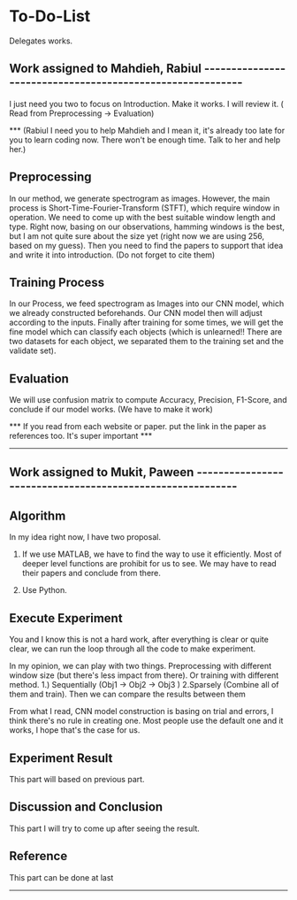 # To-Do-List

Delegates works.

## Work assigned to Mahdieh, Rabiul ----------------------------------------------------------

I just need you two to focus on Introduction. Make it works. I will review it. ( Read from Preprocessing -> Evaluation)

*** (Rabiul I need you to help Mahdieh and I mean it, it's already too late for you to learn coding now. There won't be enough time. Talk to her and help her.)


## Preprocessing

In our method, we generate spectrogram as images. However, the main process is Short-Time-Fourier-Transform (STFT), which require window in operation. We need to come up with the best suitable window length and type. Right now, basing on our observations, hamming windows is the best, but I am not quite sure about the size yet (right now we are using 256, based on my guess). Then you need to find the papers to support that idea and write it into introduction. (Do not forget to cite them)

## Training Process

In our Process, we feed spectrogram as Images into our CNN model, which we already constructed beforehands. Our CNN model then will adjust according to the inputs. Finally after training for some times, we will get the fine model which can classify each objects (which is unlearned!! There are two datasets for each object, we separated them to the training set and the validate set).

## Evaluation

We will use confusion matrix to compute Accuracy, Precision, F1-Score, and conclude if our model works. (We have to make it work)

*** If you read from each website or paper. put the link in the paper as references too. It's super important ***

-------------------------------------------------------------------------------------------

## Work assigned to Mukit, Paween ----------------------------------------------------------

## Algorithm 

In my idea right now, I have two proposal. 
1.  If we use MATLAB, we have to find the way to use it efficiently. Most of deeper level functions are prohibit for us to see. We may have to read their papers and conclude from there.

2.  Use Python.

## Execute Experiment

You and I know this is not a hard work, after everything is clear or quite clear, we can run the loop through all the code to make experiment.

In my opinion, we can play with two things. Preprocessing with different window size (but there's less impact from there). Or training with different method. 1.) Sequentially (Obj1 -> Obj2 -> Obj3 ) 2.Sparsely  (Combine all of them and train). Then we can compare the results between them

From what I read, CNN model construction is basing on trial and errors, I think there's no rule in creating one. Most people use the default one and it works, I hope that's the case for us.

## Experiment Result

This part will based on previous part.

## Discussion and Conclusion

This part I will try to come up after seeing the result.

## Reference 

This part can be done at last

-----------------------------------------------------------------------------------

